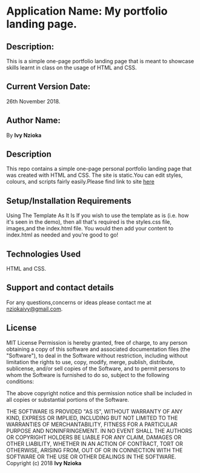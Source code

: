 # Application Name: My portfolio landing page.
## Description:
This is a simple one-page portfolio landing page that is meant to showcase skills learnt in class on the usage of HTML and CSS.
## Current Version Date:
26th November 2018.
## Author Name:
By **Ivy Nzioka**
## Description
This repo contains a simple one-page personal portfolio landing page that was created with HTML and CSS. The site is static.You can edit styles, colours, and scripts fairly easily.Please find link to site [here](https://github.com/nziokaivy/miniature-octo-adventure)

## Setup/Installation Requirements
Using The Template As It Is
If you wish to use the template as is (i.e. how it's seen in the demo), then all that's required is the styles.css file, images,and the index.html file. You would then add your content to index.html as needed and you're good to go!

## Technologies Used
HTML and CSS.
## Support and contact details
For any questions,concerns or ideas please contact me at nziokaivy@gmail.com.
## License
MIT License
Permission is hereby granted, free of charge, to any person obtaining a copy
of this software and associated documentation files (the "Software"), to deal
in the Software without restriction, including without limitation the rights
to use, copy, modify, merge, publish, distribute, sublicense, and/or sell
copies of the Software, and to permit persons to whom the Software is
furnished to do so, subject to the following conditions:

The above copyright notice and this permission notice shall be included in all
copies or substantial portions of the Software.

THE SOFTWARE IS PROVIDED "AS IS", WITHOUT WARRANTY OF ANY KIND, EXPRESS OR
IMPLIED, INCLUDING BUT NOT LIMITED TO THE WARRANTIES OF MERCHANTABILITY,
FITNESS FOR A PARTICULAR PURPOSE AND NONINFRINGEMENT. IN NO EVENT SHALL THE
AUTHORS OR COPYRIGHT HOLDERS BE LIABLE FOR ANY CLAIM, DAMAGES OR OTHER
LIABILITY, WHETHER IN AN ACTION OF CONTRACT, TORT OR OTHERWISE, ARISING FROM,
OUT OF OR IN CONNECTION WITH THE SOFTWARE OR THE USE OR OTHER DEALINGS IN THE
SOFTWARE.
Copyright (c) 2018 **Ivy Nzioka**
